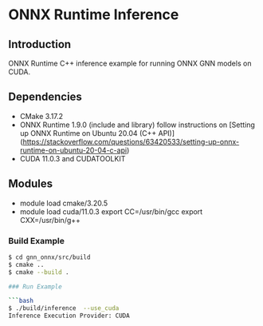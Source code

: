 # ONNX Runtime Inference

## Introduction

ONNX Runtime C++ inference example for running ONNX GNN models on CUDA.

## Dependencies

* CMake 3.17.2
* ONNX Runtime 1.9.0 (include and library) follow instructions on [Setting up ONNX Runtime on Ubuntu 20.04 (C++ API)] (https://stackoverflow.com/questions/63420533/setting-up-onnx-runtime-on-ubuntu-20-04-c-api)
* CUDA 11.0.3 and CUDATOOLKIT

## Modules

* module load cmake/3.20.5
* module load cuda/11.0.3
export CC=/usr/bin/gcc
export CXX=/usr/bin/g++

### Build Example

```bash
$ cd gnn_onnx/src/build
$ cmake ..
$ cmake --build .

### Run Example

```bash
$ ./build/inference  --use_cuda
Inference Execution Provider: CUDA
```
